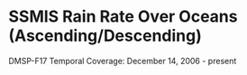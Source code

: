 # SSMIS Rain Rate Over Oceans (Ascending/Descending)
DMSP-F17 Temporal Coverage: December 14, 2006 - present
